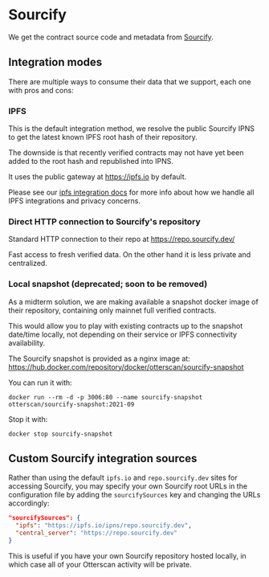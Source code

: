 # Sourcify

We get the contract source code and metadata from [Sourcify](https://sourcify.dev/).

## Integration modes

There are multiple ways to consume their data that we support, each one with pros and cons:

### IPFS

This is the default integration method, we resolve the public Sourcify IPNS to get the latest known IPFS root hash of their repository.

The downside is that recently verified contracts may not have yet been added to the root hash and republished into IPNS.

It uses the public gateway at https://ipfs.io by default.

Please see our [ipfs integration docs](./ipfs.md) for more info about how we handle all IPFS integrations and privacy concerns.

### Direct HTTP connection to Sourcify's repository

Standard HTTP connection to their repo at https://repo.sourcify.dev/

Fast access to fresh verified data. On the other hand it is less private and centralized.

### Local snapshot **(deprecated; soon to be removed)**

As a midterm solution, we are making available a snapshot docker image of their repository, containing only mainnet full verified contracts.

This would allow you to play with existing contracts up to the snapshot date/time locally, not depending on their service or IPFS connectivity availability.

The Sourcify snapshot is provided as a nginx image at: https://hub.docker.com/repository/docker/otterscan/sourcify-snapshot

You can run it with:

```
docker run --rm -d -p 3006:80 --name sourcify-snapshot otterscan/sourcify-snapshot:2021-09
```

Stop it with:

```
docker stop sourcify-snapshot
```

## Custom Sourcify integration sources

Rather than using the default `ipfs.io` and `repo.sourcify.dev` sites for accessing Sourcify, you may specify your own Sourcify root URLs in the configuration file by adding the `sourcifySources` key and changing the URLs accordingly:
```json
"sourcifySources": {
  "ipfs": "https://ipfs.io/ipns/repo.sourcify.dev",
  "central_server": "https://repo.sourcify.dev"
}
```

This is useful if you have your own Sourcify repository hosted locally, in which case all of your Otterscan activity will be private.
